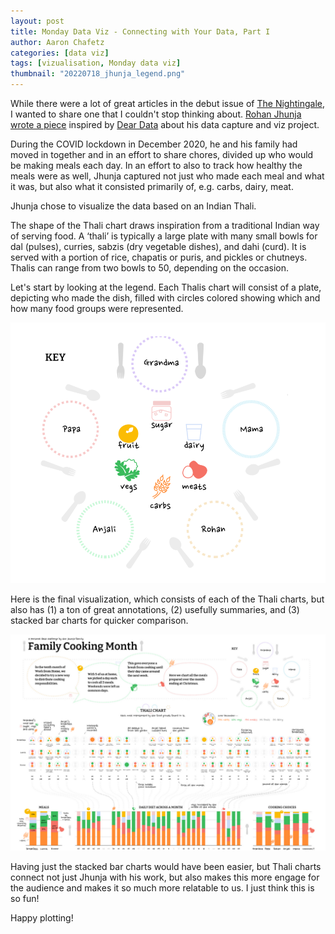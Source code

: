 ```yaml
---
layout: post
title: Monday Data Viz - Connecting with Your Data, Part I
author: Aaron Chafetz
categories: [data viz]
tags: [vizualisation, Monday data viz]
thumbnail: "20220718_jhunja_legend.png"
---
```


While there were a lot of great articles in the debut issue of [The Nightingale](https://www.datavisualizationsociety.org/nightingale-print-subscription), I wanted to share one that I couldn't stop thinking about. [Rohan Jhunja wrote a piece](https://nightingaledvs.com/putting-three-meals-on-the-table/) inspired by [Dear Data](http://www.dear-data.com/) about his data capture and viz project. 

During the COVID lockdown in December 2020, he and his family had moved in together and in an effort to share chores, divided up who would be making meals each day. In an effort to also to track how healthy the meals were as well, Jhunja captured not just who made each meal and what it was, but also what it consisted primarily of, e.g. carbs, dairy, meat. 

Jhunja chose to visualize the data based on an Indian Thali.

The shape of the Thali chart draws inspiration from a traditional Indian way of serving food. A ‘thali’ is typically a large plate with many small bowls for dal (pulses), curries, sabzis (dry vegetable dishes), and dahi (curd). It is served with a portion of rice, chapatis or puris, and pickles or chutneys. Thalis can range from two bowls to 50, depending on the occasion. 

Let's start by looking at the legend. Each Thalis chart will consist of a plate, depicting who made the dish, filled with circles colored showing which and how many food groups were represented.

![Thalis chart will consist of a plate, depicting who made the dish, filled with circles colored showing which and how many food groups were represented](/assets/img/posts/20220718_jhunja_legend.png)

Here is the final visualization, which consists of each of the Thali charts, but also has (1) a ton of great annotations, (2) usefully summaries, and (3) stacked bar charts for quicker comparison. 
 
![Thali charts for each day of December](/assets/img/posts/20220718_jhunja_thalis-charts.png)

Having just the stacked bar charts would have been easier, but Thali charts connect not just  Jhunja with his work, but also makes this more engage for the audience and makes it so much more relatable to us.  I just think this is so fun!

Happy plotting!